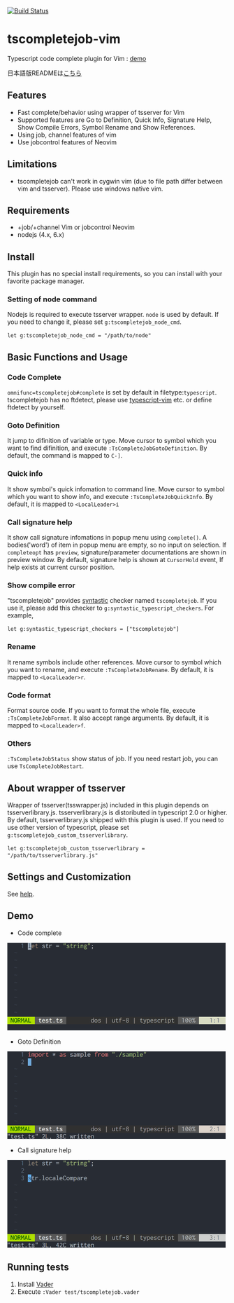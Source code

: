 [![Build Status](https://travis-ci.org/runoshun/tscompletejob.svg?branch=master)](https://travis-ci.org/runoshun/tscompletejob)

tscompletejob-vim
============================
Typescript code complete plugin for Vim : [demo](#demo)

日本語版READMEは[こちら](README-jp.md)

Features
-----------------------------------------------------------------------
- Fast complete/behavior using wrapper of tsserver for Vim
- Supported features are Go to Definition, Quick Info, Signature Help,
  Show Compile Errors, Symbol Rename and Show References.
- Using job, channel features of vim
- Use jobcontrol features of Neovim

Limitations
-----------------------------------------------------------------------
- tscompletejob can't work in cygwin vim (due to file path differ between vim and tsserver). Please use windows native vim.

Requirements
-----------------------------------------------------------------------
- +job/+channel Vim or jobcontrol Neovim
- nodejs (4.x, 6.x)

Install
-----------------------------------------------------------------------
This plugin has no special install requirements, so you can install with
your favorite package manager.

### Setting of node command
Nodejs is required to execute tsserver wrapper. `node` is used by default.
If you need to change it, please set `g:tscompletejob_node_cmd`.
```vim
let g:tscompletejob_node_cmd = "/path/to/node"
```

Basic Functions and Usage
-----------------------------------------------------------------------
### Code Complete
`omnifunc=tscompletejob#complete` is set by default in filetype:`typescript`.
tscompletejob has no ftdetect, please use [typescript-vim](https://github.com/leafgarland/typescript-vim)
etc. or define ftdetect by yourself.


### Goto Definition
It jump to difinition of variable or type.
Move cursor to symbol which you want to find difinition, and execute `:TsCompleteJobGotoDefinition`. By default, the command is mapped to `C-]`.

### Quick info
It show symbol's quick infomation to command line.
Move cursor to symbol which you want to show info, and execute `:TsCompleteJobQuickInfo`. By default, it is mapped to `<LocalLeader>i`

### Call signature help
It show call signature infomations in popup menu using `complete()`. A bodies('word') of item in popup menu are empty, so no input on selection. If `completeopt` has `preview`, signature/parameter documentations are shown in preview window.
By default, signature help is shown at `CursorHold` event, If help exists at current cursor position.

### Show compile error
"tscompletejob" provides [syntastic](https://github.com/scrooloose/syntastic) checker named `tscompletejob`. If you use it, please add this checker to `g:syntastic_typescript_checkers`. For example,
```vim
let g:syntastic_typescript_checkers = ["tscompletejob"]
```

### Rename
It rename symbols include other references.
Move cursor to symbol which you want to rename, and execute `:TsCompleteJobRename`. By default, it is mapped to `<LocalLeader>r`.

### Code format
Format source code.
If you want to format the whole file, execute `:TsCompleteJobFormat`. It also accept range arguments. By default, it is mapped to `<LocalLeader>f`.

### Others
`:TsCompleteJobStatus` show status of job. If you need restart job, you can use `TsCompleteJobRestart`.


About wrapper of tsserver
-----------------------------------------------------------------------
Wrapper of tsserver(tsswrapper.js) included in this plugin depends on tsserverlibrary.js. tsserverlibrary.js is distoributed in typescript 2.0 or higher. By default, tsserverlibrary.js shipped with this plugin is used. If you need to use other version of typescript, please set `g:tscompletejob_custom_tsserverlibrary`.
```vim
let g:tscompletejob_custom_tsserverlibrary = "/path/to/tsserverlibrary.js"
```

Settings and Customization
-----------------------------------------------------------------------
See [help](doc/tscompletejob.txt).

Demo
-----------------------------------------------------------------------
- Code complete

![complete demo](https://github.com/runoshun/readme-images/blob/master/tscompletejob/complete.gif?raw=true)

- Goto Definition

![goto_definition demo](https://github.com/runoshun/readme-images/blob/master/tscompletejob/goto_definition.gif?raw=true)

- Call signature help

![signature_help demo](https://github.com/runoshun/readme-images/blob/master/tscompletejob/signature_help.gif?raw=true)

Running tests
-----------------------------------------------------------------------
1. Install [Vader](https://github.com/junegunn/vader.vim)
2. Execute `:Vader test/tscompletejob.vader`

